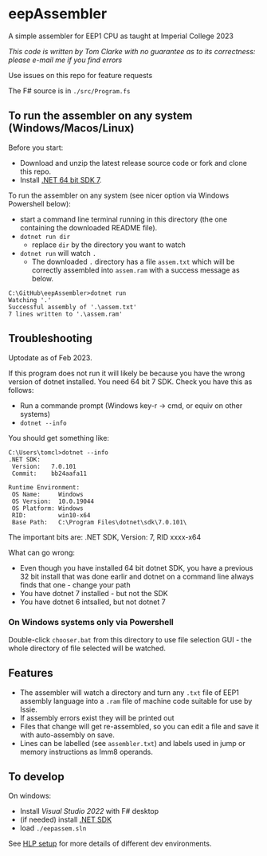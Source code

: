# eepAssembler

A simple assembler for EEP1 CPU as taught at Imperial College 2023

*This code is written by Tom Clarke with no guarantee as to its correctness: please e-mail me if you find errors*

Use issues on this repo for feature requests

The F# source is in `./src/Program.fs`

## To run the assembler on any system (Windows/Macos/Linux)

Before you start:

* Download and unzip the latest release source code or fork and clone this repo.
* Install [.NET 64 bit SDK 7](https://dotnet.microsoft.com/en-us/download). 

To run the assembler on any system (see nicer option via Windows Powershell below):

* start a command line terminal running in this directory (the one containing the downloaded README file).
* `dotnet run dir`
   * replace `dir` by the directory you want to watch
* `dotnet run` will watch `.`
    * The downloaded `.` directory has a file `assem.txt` which will be correctly assembled into `assem.ram` with a success message as below.
    
```
C:\GitHub\eepAssembler>dotnet run
Watching '.'
Successful assembly of '.\assem.txt'
7 lines written to '.\assem.ram'   
```

## Troubleshooting

Uptodate as of Feb 2023.

If this program does not run it will likely be because you have the wrong version of dotnet installed. You need 64 bit 7 SDK. Check you have this as follows:

* Run a commande prompt (Windows key-r -> cmd, or equiv on other systems)
* `dotnet --info`

You should get something like:

```
C:\Users\tomcl>dotnet --info
.NET SDK:
 Version:   7.0.101
 Commit:    bb24aafa11

Runtime Environment:
 OS Name:     Windows
 OS Version:  10.0.19044
 OS Platform: Windows
 RID:         win10-x64
 Base Path:   C:\Program Files\dotnet\sdk\7.0.101\
```
The important bits are: .NET SDK, Version: 7, RID xxxx-x64

What can go wrong: 

* Even though you have installed 64 bit dotnet SDK, you have a previous 32 bit install that was done earlir and dotnet on a command line always finds that one - change your path
* You have dotnet 7 installed - but not the SDK
* You have dotnet 6 intsalled, but not dotnet 7


### On Windows systems only via Powershell

Double-click `chooser.bat` from this directory to use file selection GUI - the whole directory of file selected will be watched.

## Features

* The assembler will watch a directory and turn any `.txt` file of EEP1 assembly language into a `.ram` file of machine code suitable for use by Issie.
* If assembly errors exist they will be printed out
* Files that change will get re-assembled, so you can edit a file and save it with auto-assembly on save.
* Lines can be labelled (see `assembler.txt`) and labels used in jump or memory instructions as Imm8 operands.



## To develop

On windows:
* Install *Visual Studio 2022* with F# desktop
* (if needed) install [.NET SDK](https://dotnet.microsoft.com/en-us/download/visual-studio-sdks) 
* load `./eepassem.sln`

See [HLP setup](https://intranet.ee.ic.ac.uk/t.clarke/hlp/install-notes.html) for more details of different dev environments.


